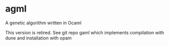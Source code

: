 # agml
A genetic algorithm written in Ocaml

This version is retired. See git repo gaml which implements compilation with dune and installation with opam
